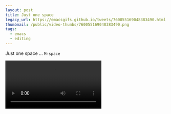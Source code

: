 ```yaml
---
layout: post
title: Just one space
legacy_url: https://emacsgifs.github.io/tweets/760055169048383490.html
thumbnail: /public/video-thumbs/760055169048383490.png
tags:
  - emacs
  - editing
---
```


Just one space ... `M-space`

<video controls autoplay loop>
  <source src="/public/videos/760055169048383490.mp4" type="video/mp4">
    Sorry your browser does not support the video tag, maybe time to upgrade?
</video>
